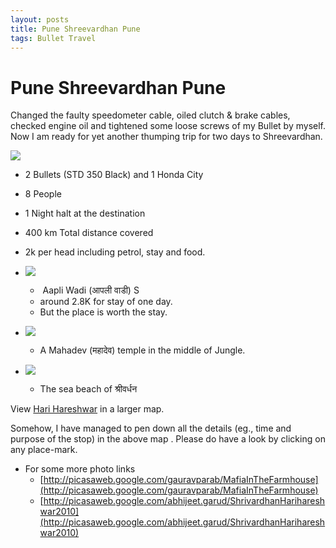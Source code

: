 ```yaml
---
layout: posts
title: Pune Shreevardhan Pune
tags: Bullet Travel
---
```


# Pune Shreevardhan Pune

Changed the faulty speedometer cable, oiled clutch & brake cables, checked
engine oil and tightened some loose screws of my Bullet by myself. Now I am
ready for yet another thumping trip for two days to Shreevardhan.

[![](http://4.bp.blogspot.com/_hiiwYtuYGgs/TM58v_X_z3I/AAAAAAAABDU/YVsmPnHImrk/s200/DSC08919.JPG)](http://4.bp.blogspot.com/_hiiwYtuYGgs/TM58v_X_z3I/AAAAAAAABDU/YVsmPnHImrk/s1600/DSC08919.JPG)

* 2 Bullets (STD 350 Black) and 1 Honda City
* 8 People
* 1 Night halt at the destination
* 400 km Total distance covered
* 2k per head including petrol, stay and food.


* [![](http://3.bp.blogspot.com/_hiiwYtuYGgs/TM55sADWUSI/AAAAAAAABDM/z5BDC3Rt_Oo/s200/DSC08896.JPG)](http://3.bp.blogspot.com/_hiiwYtuYGgs/TM55sADWUSI/AAAAAAAABDM/z5BDC3Rt_Oo/s1600/DSC08896.JPG)
    *  Aapli Wadi (आपली वाडी)  S
    * around 2.8K for stay of one day.
    * But the place is worth the stay.

* [![](http://2.bp.blogspot.com/_hiiwYtuYGgs/TM580KYYNsI/AAAAAAAABDY/fcjLlHE3z98/s200/DSC08967.JPG)](http://2.bp.blogspot.com/_hiiwYtuYGgs/TM580KYYNsI/AAAAAAAABDY/fcjLlHE3z98/s1600/DSC08967.JPG)
    * A Mahadev (महादेव) temple  in the middle of Jungle.

* [![](http://3.bp.blogspot.com/_hiiwYtuYGgs/TM58hP6zG9I/AAAAAAAABDQ/GiGwuaxSWC8/s200/DSC08900.JPG)](http://3.bp.blogspot.com/_hiiwYtuYGgs/TM58hP6zG9I/AAAAAAAABDQ/GiGwuaxSWC8/s1600/DSC08900.JPG)
    * The sea beach of श्रीवर्धन 

View [Hari
Hareshwar](http://maps.google.com/maps/ms?ie=UTF8&hl=en&msa=0&msid=117562051318887464833.000493f83865670228758&ll=18.258045,73.435364&spn=0.912898,1.167297&z=9&source=embed)
in a larger map.

Somehow, I have managed to pen down all the details (eg., time and purpose of
the stop) in the above map . Please do have a look by clicking on any
place-mark.

* For some more photo links
    * [http://picasaweb.google.com/gauravparab/MafiaInTheFarmhouse](http://picasaweb.google.com/gauravparab/MafiaInTheFarmhouse)
    * [http://picasaweb.google.com/abhijeet.garud/ShrivardhanHarihareshwar2010](http://picasaweb.google.com/abhijeet.garud/ShrivardhanHarihareshwar2010)
